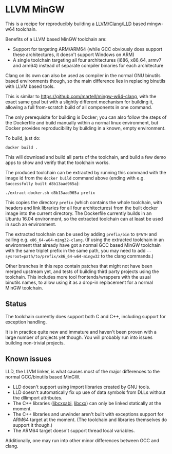 LLVM MinGW
==========

This is a recipe for reproducibly building a
[LLVM](https://llvm.org)/[Clang](https://clang.llvm.org/)/[LLD](https://lld.llvm.org/)
based mingw-w64 toolchain.

Benefits of a LLVM based MinGW toolchain are:
- Support for targeting ARM/ARM64 (while GCC obviously does support
  these architectures, it doesn't support Windows on ARM)
- A single toolchain targeting all four architectures (i686, x86_64,
  armv7 and arm64) instead of separate compiler binaries for each
  architecture

Clang on its own can also be used as compiler in the normal GNU binutils
based environments though, so the main difference lies in replacing
binutils with LLVM based tools.

This is similar to https://github.com/martell/mingw-w64-clang, with
the exact same goal but with a slightly different mechanism for
building it, allowing a full from-scratch build of all components
in one command.

The only prerequisite for building is Docker; you can also follow the
steps of the Dockerfile and build manually within a normal linux
environment, but Docker provides reproducibility by building in a known,
empty environment.

To build, just do:

    docker build .

This will download and build all parts of the toolchain, and build a few
demo apps to show and verify that the toolchain works.

The produced toolchain can be extracted by running this command with the
image id from the `docker build` command above (ending with e.g.
`Successfully built d8b13aad965a`):

    ./extract-docker.sh d8b13aad965a prefix

This copies the directory `prefix` (which contains the whole toolchain,
with headers and link libraries for all four architectures) from the
built docker image into the current directory.
The Dockerfile currently builds in an Ubuntu 16.04 environment, so the
extracted toolchain can at least be used in such an environment.

The extracted toolchain can be used by adding `prefix/bin` to `$PATH`
and calling e.g. `x86_64-w64-ming32-clang`.
(If using the extracted toolchain in an environment that already have
got a normal GCC based MinGW toolchain with the same triplet prefix in
the same path, you may need to add
`--sysroot=path/to/prefix/x86_64-w64-mingw32` to the clang commands.)

Other branches in this repo contain patches that might not have been
merged upstream yet, and tests of building third party projects using
the toolchain. This includes more tool frontends/wrappers with the
usual binutils names, to allow using it as a drop-in replacement for
a normal MinGW toolchain.


Status
------

The toolchain currently does support both C and C++, including support
for exception handling.

It is in practice quite new and immature and haven't been proven with a
large number of projects yet though. You will probably run into issues
building non-trivial projects.


Known issues
------------

LLD, the LLVM linker, is what causes most of the major differences to the
normal GCC/binutils based MinGW.

- LLD doesn't support using import libraries created by GNU tools.
- LLD doesn't automatically fix up use of data symbols from DLLs without
  the dllimport attributes.
- The C++ libraries ([libcxxabi](http://libcxxabi.llvm.org/), [libcxx](http://libcxx.llvm.org/)) can only be linked statically
  at the moment.
- The C++ libraries and unwinder aren't built with exceptions support for
  ARM64 target at the moment. (The toolchain and libraries themselves do
  support it though.)
- The ARM64 target doesn't support thread local variables.

Additionally, one may run into other minor differences between GCC and clang.
